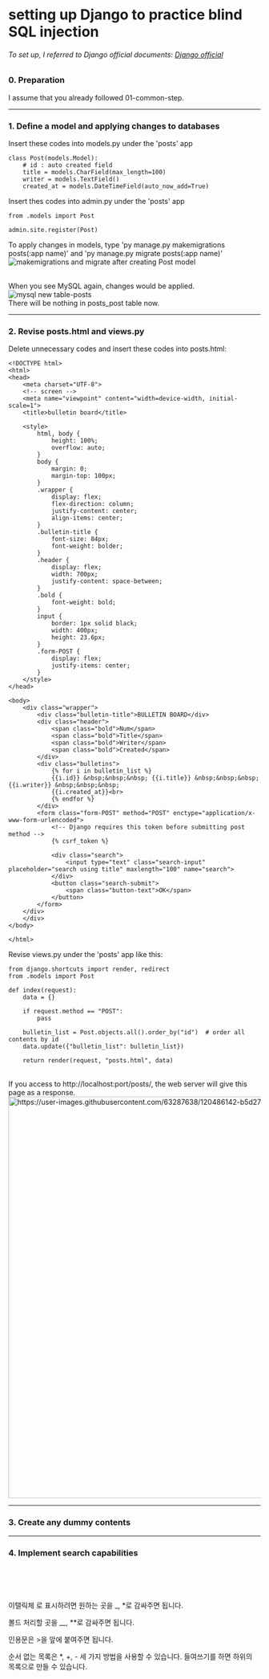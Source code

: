 # setting up Django to practice blind SQL injection
###### To set up, I referred to Django official documents: [Django official](https://www.djangoproject.com/)

### 0. Preparation
I assume that you already followed 01-common-step.

-----------

### 1. Define a model and applying changes to databases
Insert these codes into models.py under the 'posts' app

    class Post(models.Model):
        # id : auto created field
        title = models.CharField(max_length=100)
        writer = models.TextField()
        created_at = models.DateTimeField(auto_now_add=True)

Insert thes codes into admin.py under the 'posts' app

    from .models import Post

    admin.site.register(Post)

To apply changes in models, type 'py manage.py makemigrations posts(:app name)' and 'py manage.py migrate posts(:app name)'  
![makemigrations and migrate after creating Post model](https://user-images.githubusercontent.com/63287638/120483630-4196cf00-c3ed-11eb-90b4-5935d3ac34a5.png)  
</br>

When you see MySQL again, changes would be applied.  
![mysql new table-posts](https://user-images.githubusercontent.com/63287638/120484004-9b979480-c3ed-11eb-82f6-90f33264daf8.PNG)
</br>
There will be nothing in posts_post table now.  

-----------

### 2. Revise posts.html and views.py
Delete unnecessary codes and insert these codes into posts.html:

    <!DOCTYPE html>
    <html>
    <head>
        <meta charset="UTF-8">
        <!-- screen -->
        <meta name="viewpoint" content="width=device-width, initial-scale=1">
        <title>bulletin board</title>

        <style>
            html, body {
                height: 100%;
                overflow: auto;
            }
            body {
                margin: 0;
                margin-top: 100px;
            }
            .wrapper {
                display: flex;
                flex-direction: column;
                justify-content: center;
                align-items: center;
            }
            .bulletin-title {
                font-size: 84px;
                font-weight: bolder;
            }
            .header {
                display: flex;
                width: 700px;
                justify-content: space-between;
            }
            .bold {
                font-weight: bold;
            }
            input {
                border: 1px solid black;
                width: 400px;
                height: 23.6px;
            }
            .form-POST {
                display: flex;
                justify-items: center;
            }
        </style>
    </head>

    <body>
        <div class="wrapper">
            <div class="bulletin-title">BULLETIN BOARD</div>
            <div class="header">
                <span class="bold">Num</span>
                <span class="bold">Title</span>
                <span class="bold">Writer</span>
                <span class="bold">Created</span>
            </div>
            <div class="bulletins">
                {% for i in bulletin_list %}
                {{i.id}} &nbsp;&nbsp;&nbsp; {{i.title}} &nbsp;&nbsp;&nbsp; {{i.writer}} &nbsp;&nbsp;&nbsp;
                {{i.created_at}}<br>
                {% endfor %}
            </div>
            <form class="form-POST" method="POST" enctype="application/x-www-form-urlencoded">
                <!-- Django requires this token before submitting post method -->
                {% csrf_token %}

                <div class="search">
                    <input type="text" class="search-input" placeholder="search using title" maxlength="100" name="search">
                </div>
                <button class="search-submit">
                    <span class="button-text">OK</span>
                </button>
            </form>
        </div>
        </div>
    </body>

    </html>

Revise views.py under the 'posts' app like this:

    from django.shortcuts import render, redirect
    from .models import Post

    def index(request):
        data = {}

        if request.method == "POST":
            pass

        bulletin_list = Post.objects.all().order_by("id")  # order all contents by id
        data.update({"bulletin_list": bulletin_list})

        return render(request, "posts.html", data)

</br>
If you access to ht<span>tp://</span>localhost:port/posts/, the web server will give this page as a response.</br>
<img src="https://user-images.githubusercontent.com/63287638/120486142-b5d27200-c3ef-11eb-9fea-0089cce39e65.PNG" alt="https://user-images.githubusercontent.com/63287638/120486142-b5d27200-c3ef-11eb-9fea-0089cce39e65.PNG" width="800" height="auto" />  
</br>

-----------

### 3. Create any dummy contents


-----------

### 4. Implement search capabilities




</br></br></br></br>
이탤릭체 로 표시하려면 원하는 곳을 _, *로 감싸주면 됩니다.

볼드 처리할 곳을 __, **로 감싸주면 됩니다.

인용문은 >을 앞에 붙여주면 됩니다.

순서 없는 목록은 *, +, - 세 가지 방법을 사용할 수 있습니다. 들여쓰기를 하면 하위의 목록으로 만들 수 있습니다.